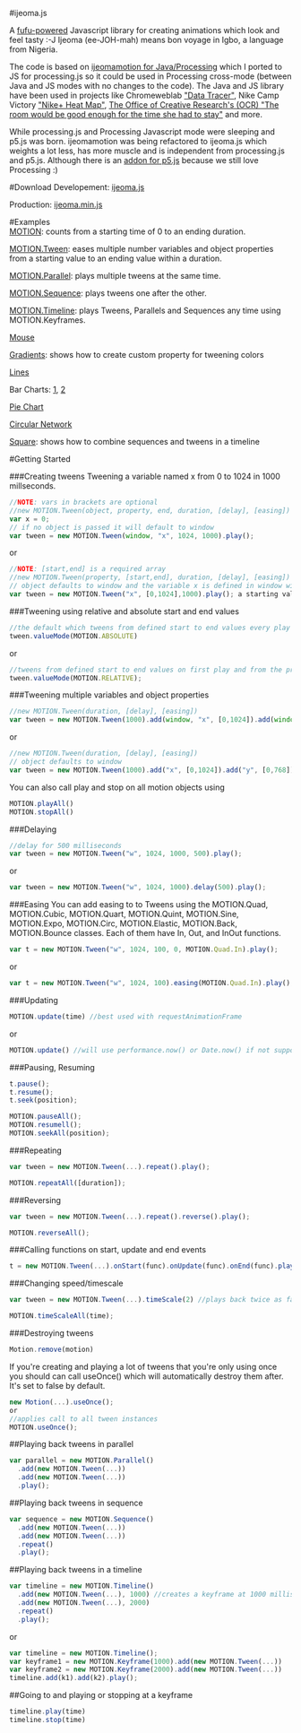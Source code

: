 #ijeoma.js
 
A [fufu-powered](http://en.wikipedia.org/wiki/Fufu) Javascript library for creating animations which look and feel tasty :-J Ijeoma (ee-JOH-mah) means bon voyage in Igbo, a language from Nigeria. 

The code is based on [ijeomamotion for Java/Processing](https://github.com/ekeneijeoma/ijeomamotion) which I ported to JS for processing.js so it could be used in Processing cross-mode (between Java and JS modes with no changes to the code). The Java and JS library have been used in projects like Chromeweblab ["Data Tracer"](https://www.youtube.com/watch?v=RrgjufJhmwk#t=40), Nike Camp Victory ["Nike+ Heat Map"](https://www.youtube.com/watch?v=xtTGsYyR0Ng#t=140), [The Office of Creative Research's (OCR) "The room would be good enough for the time she had to stay"](https://vimeo.com/69681117) and more. 

While processing.js and Processing Javascript mode were sleeping and p5.js was born. ijeomamotion was being refactored to ijeoma.js which weights a lot less, has more muscle and is independent from processing.js and p5.js. Although there is an [addon for p5.js](https://github.com/ekeneijeoma/p5.ijeoma.js) because we still love Processing :) 

#Download 
Developement: [ijeoma.js](http://goo.gl/04mfZ7)

Production: [ijeoma.min.js](http://goo.gl/c5OR98)

#Examples  
[MOTION](http://ekeneijeoma.github.io/ijeoma.js/examples/Motion.html): counts from a starting time of 0 to an ending duration. 

[MOTION.Tween](http://ekeneijeoma.github.io/ijeoma.js/examples/Tween.html): eases multiple number variables and object properties from a starting value to an ending value within a duration. 

[MOTION.Parallel](http://ekeneijeoma.github.io/ijeoma.js/examples/Parallel.html): plays multiple tweens at the same time.

[MOTION.Sequence](http://ekeneijeoma.github.io/ijeoma.js/examples/Sequence.html): plays tweens one after the other.

[MOTION.Timeline](http://ekeneijeoma.github.io/ijeoma.js/examples/Timeline.html): plays Tweens, Parallels and Sequences any time using MOTION.Keyframes.

[Mouse](http://ekeneijeoma.github.io/ijeoma.js/examples/mouse.html)

[Gradients](http://ekeneijeoma.github.io/ijeoma.js/examples/gradients.html): shows how to create custom property for tweening colors

[Lines](http://ekeneijeoma.github.io/ijeoma.js/examples/lines.html)

Bar Charts: [1](http://ekeneijeoma.github.io/ijeoma.js/examples/barChart1.html), [2](http://ekeneijeoma.github.io/ijeoma.js/examples/barChart2.html)

[Pie Chart](http://ekeneijeoma.github.io/ijeoma.js/examples/pieChart.html)

[Circular Network](http://ekeneijeoma.github.io/ijeoma.js/examples/circularNetwork.html)

[Square](http://ekeneijeoma.github.io/ijeoma.js/examples/square.html): shows how to combine sequences and tweens in a timeline

#Getting Started  

###Creating tweens
Tweening a variable named x from 0 to 1024 in 1000 millseconds. 
```javascript 
//NOTE: vars in brackets are optional
//new MOTION.Tween(object, property, end, duration, [delay], [easing])
var x = 0;
// if no object is passed it will default to window
var tween = new MOTION.Tween(window, "x", 1024, 1000).play(); 
```
or
```javascript 
//NOTE: [start,end] is a required array
//new MOTION.Tween(property, [start,end], duration, [delay], [easing])
// object defaults to window and the variable x is defined in window with 
var tween = new MOTION.Tween("x", [0,1024],1000).play(); a starting value of 0
```

###Tweening using relative and absolute start and end values
```javascript
//the default which tweens from defined start to end values every play
tween.valueMode(MOTION.ABSOLUTE) 
```
or
```javascript
//tweens from defined start to end values on first play and from the property's value to a defined end value every play after
tween.valueMode(MOTION.RELATIVE);
```

###Tweening multiple variables and object properties
```javascript
//new MOTION.Tween(duration, [delay], [easing])
var tween = new MOTION.Tween(1000).add(window, "x", [0,1024]).add(window, "y", [0,768]).add(window, "size", [0,100]).play();
```
or
```javascript
//new MOTION.Tween(duration, [delay], [easing])
// object defaults to window
var tween = new MOTION.Tween(1000).add("x", [0,1024]).add("y", [0,768]).add("size", [0,100]).play(); 
```

You can also call play and stop on all motion objects using
```javascript
MOTION.playAll()
MOTION.stopAll()
```

###Delaying
```javascript
//delay for 500 milliseconds
var tween = new MOTION.Tween("w", 1024, 1000, 500).play(); 
```
or
```javascript
var tween = new MOTION.Tween("w", 1024, 1000).delay(500).play();
```

###Easing
You can add easing to to Tweens using the MOTION.Quad, MOTION.Cubic, MOTION.Quart, MOTION.Quint, MOTION.Sine, MOTION.Expo, MOTION.Circ, MOTION.Elastic, MOTION.Back, MOTION.Bounce classes. Each of them have In, Out, and InOut functions. 
```javascript
var t = new MOTION.Tween("w", 1024, 100, 0, MOTION.Quad.In).play(); 
```
or
```javascript
var t = new MOTION.Tween("w", 1024, 100).easing(MOTION.Quad.In).play(); 
```

###Updating
```javascript 
MOTION.update(time) //best used with requestAnimationFrame
```
or
```javascript 
MOTION.update() //will use performance.now() or Date.now() if not supported.
```

###Pausing, Resuming  
```javascript  
t.pause(); 
t.resume(); 
t.seek(position); 

MOTION.pauseAll();
MOTION.resumell();
MOTION.seekAll(position);
```
###Repeating
```javascript
var tween = new MOTION.Tween(...).repeat().play();

MOTION.repeatAll([duration]);
```
###Reversing
```javascript 
var tween = new MOTION.Tween(...).repeat().reverse().play();

MOTION.reverseAll();
```

###Calling functions on start, update and end events 
```javascript
t = new MOTION.Tween(...).onStart(func).onUpdate(func).onEnd(func).play(); 
```

###Changing speed/timescale
```javascript 
var tween = new MOTION.Tween(...).timeScale(2) //plays back twice as fast

MOTION.timeScaleAll(time);
``` 

###Destroying tweens
```javascript
Motion.remove(motion)
```

If you're creating and playing a lot of tweens that you're only using once you should can call useOnce() which will automatically destroy them after. It's set to false by default.
```javascript
new Motion(...).useOnce();
or
//applies call to all tween instances
MOTION.useOnce();
```

##Playing back tweens in parallel
```javascript
var parallel = new MOTION.Parallel()
  .add(new MOTION.Tween(...)) 
  .add(new MOTION.Tween(...)) 
  .play(); 
``` 

##Playing back tweens in sequence
```javascript
var sequence = new MOTION.Sequence() 
  .add(new MOTION.Tween(...)) 
  .add(new MOTION.Tween(...))  
  .repeat()
  .play();
``` 

##Playing back tweens in a timeline
```javascript
var timeline = new MOTION.Timeline()
  .add(new MOTION.Tween(...), 1000) //creates a keyframe at 1000 milliseconds and adds that tween object
  .add(new MOTION.Tween(...), 2000)
  .repeat()
  .play();
``` 
or
```javascript
var timeline = new MOTION.Timeline();
var keyframe1 = new MOTION.Keyframe(1000).add(new MOTION.Tween(...))
var keyframe2 = new MOTION.Keyframe(2000).add(new MOTION.Tween(...))
timeline.add(k1).add(k2).play();
``` 

##Going to and playing or stopping at a keyframe
```javascript
timeline.play(time)
timeline.stop(time)
```


